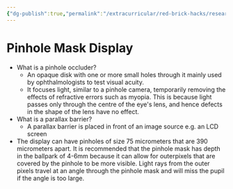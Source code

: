 ```yaml
---
{"dg-publish":true,"permalink":"/extracurricular/red-brick-hacks/research/2-pinhole-mask-display/","dgHomeLink":true,"dgPassFrontmatter":false,"dgShowLocalGraph":true}
---
```


#  Pinhole Mask  Display
- What is a pinhole occluder?
	- An opaque disk with one or more small holes through it mainly used by ophthalmologists to test visual acuity.  
	- It focuses light, similar to a pinhole camera, temporarily removing the effects of refractive errors such as myopia. This is because light passes only through the centre of the eye's lens, and hence defects in the shape of the lens  have no  effect.  
- What is a parallax barrier?
	- A parallax barrier  is placed in front of an image source e.g. an LCD screen
- The display can have pinholes of  size 75 micrometers that are 390 micrometers apart. It is recommended that the pinhole mask has depth in the ballpark of 4-6mm because it  can allow for outerpixels that are covered by the pinhole  to be more visible. Light rays  from the  outer pixels travel at an angle through the pinhole mask and will miss the pupil if the angle is too large.


